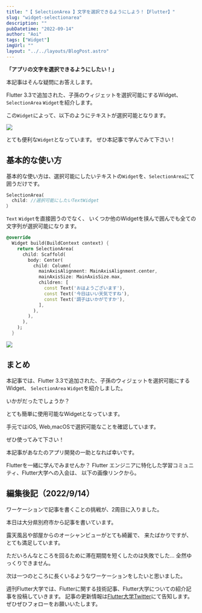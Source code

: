 ```yaml
---
title: "【 SelectionArea 】文字を選択できるようにしよう！【Flutter】"
slug: "widget-selectionarea"
description: ""
pubDatetime: "2022-09-14"
author: "Aoi"
tags: ["Widget"]
imgUrl: ""
layout: "../../layouts/BlogPost.astro"
---
```


**「アプリの文字を選択できるようにしたい！」**

本記事はそんな疑問にお答えします。

Flutter 3.3で追加された、子孫のウィジェットを選択可能にするWidget、
`SelectionArea` `Widget`を紹介します。

この`Widget`によって、以下のようにテキストが選択可能となります。

![](http://34.145.4.125/wp-content/uploads/2022/09/20220914_selection_area_sample.gif)

とても便利な`Widget`となっています。
ぜひ本記事で学んでみて下さい！

## 基本的な使い方

基本的な使い方は、選択可能にしたいテキストの`Widget`を、`SelectionArea`にて囲うだけです。

```dart
SelectionArea(
  child: //選択可能にしたいTextWidget
）
```

`Text` `Widget`を直接囲うのでなく、
いくつか他のWidgetを挟んで囲んでも全ての文字列が選択可能になります。

```dart
@override
  Widget build(BuildContext context) {
    return SelectionArea(
      child: Scaffold(
        body: Center(
          child: Column(
            mainAxisAlignment: MainAxisAlignment.center,
            mainAxisSize: MainAxisSize.max,
            children: [
              const Text('おはようございます'),
              const Text('今日はいい天気ですね'),
              const Text('調子はいかがですか'),
            ],
          ),
        ),
      ),
    );
  }
```

![](http://34.145.4.125/wp-content/uploads/2022/09/20220914_selection_area_sample.gif)

## まとめ

本記事では、Flutter 3.3で追加された、子孫のウィジェットを選択可能にするWidget、
`SelectionArea` `Widget`を紹介しました。

いかがだったでしょうか？

とても簡単に使用可能なWidgetとなっています。

手元ではiOS, Web,macOSで選択可能なことを確認しています。

ぜひ使ってみて下さい！

本記事があなたのアプリ開発の一助となれば幸いです。

Flutterを一緒に学んでみませんか？
Flutter エンジニアに特化した学習コミュニティ、Flutter大学への入会は、
以下の画像リンクから。

## 編集後記（2022/9/14）

ワーケーションで記事を書くことの挑戦が、2周目に入りました。

本日は大分県別府市から記事を書いています。

露天風呂や部屋からのオーシャンビューがとても綺麗で、
来たばかりですが、とても満足しています。

ただいろんなところを回るために滞在期間を短くしたのは失敗でした...
全然ゆっくりできません。

次は一つのところに長くいるようなワーケーションをしたいと思いました。

週刊Flutter大学では、Flutterに関する技術記事、Flutter大学についての紹介記事を投稿していきます。
記事の更新情報は[Flutter大学Twitter](https://twitter.com/FlutterUniv)にて告知します。
ぜひぜひフォローをお願いいたします。